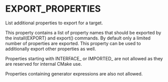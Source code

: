   

# EXPORT_PROPERTIES  
List additional properties to export for a target.  

This property contains a list of property names that should be exported by
the install(EXPORT) and export() commands.  By default
only a limited number of properties are exported. This property can be used
to additionally export other properties as well.  

Properties starting with INTERFACE_ or IMPORTED_ are not allowed as
they are reserved for internal CMake use.  

Properties containing generator expressions are also not allowed.  

